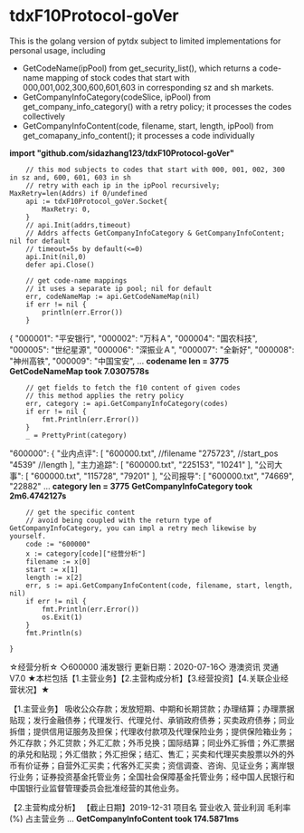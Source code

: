# tdxF10Protocol-goVer

This is the golang version of pytdx subject to limited implementations for personal usage, including 
* GetCodeName(ipPool) from get_security_list(), which returns a code-name mapping of stock codes that start with 000,001,002,300,600,601,603 in corresponding sz and sh markets.
* GetCompanyInfoCategory(codeSlice, ipPool) from get_company_info_category() with a retry policy; it processes the codes collectively
* GetCompanyInfoContent(code, filename, start, length, ipPool) from get_comapany_info_content(); it processes a code individually

**import "github.com/sidazhang123/tdxF10Protocol-goVer"**

```
	// this mod subjects to codes that start with 000, 001, 002, 300 in sz and, 600, 601, 603 in sh
	// retry with each ip in the ipPool recursively; MaxRetry=len(Addrs) if 0/undefined
	api := tdxF10Protocol_goVer.Socket{
		MaxRetry: 0,
	}
    // api.Init(addrs,timeout)
	// Addrs affects GetCompanyInfoCategory & GetCompanyInfoContent; nil for default
	// timeout=5s by default(<=0)
	api.Init(nil,0)
	defer api.Close()
```

```
	// get code-name mappings
	// it uses a separate ip pool; nil for default
	err, codeNameMap := api.GetCodeNameMap(nil)
	if err != nil {
		println(err.Error())
	}
```
{
  "000001": "平安银行",
  "000002": "万科Ａ",
  "000004": "国农科技",
  "000005": "世纪星源",
  "000006": "深振业Ａ",
  "000007": "全新好",
  "000008": "神州高铁",
  "000009": "中国宝安",
  ...
  **codename len = 3775**
  **GetCodeNameMap took 7.0307578s**
  
```
    // get fields to fetch the f10 content of given codes
    // this method applies the retry policy
    err, category := api.GetCompanyInfoCategory(codes)
    if err != nil {
        fmt.Println(err.Error())
    }
    _ = PrettyPrint(category)
```
 "600000": {
    "业内点评": [
      "600000.txt", //filename
      "275723", //start_pos
      "4539"  //length
    ],
    "主力追踪": [
      "600000.txt",
      "225153",
      "10241"
    ],
    "公司大事": [
      "600000.txt",
      "115728",
      "79201"
    ],
    "公司报导": [
      "600000.txt",
      "74669",
      "22882"
      ...
    **category len = 3775**
    **GetCompanyInfoCategory took 2m6.4742127s**
```
	// get the specific content
    // avoid being coupled with the return type of GetCompanyInfoCategory, you can impl a retry mech likewise by yourself.
	code := "600000"
    x := category[code]["经营分析"]
	filename := x[0]
	start := x[1]
	length := x[2]
	err, s := api.GetCompanyInfoContent(code, filename, start, length, nil)
	if err != nil {
		fmt.Println(err.Error())
		os.Exit(1)
	}
	fmt.Println(s)

}
```
☆经营分析☆ ◇600000 浦发银行 更新日期：2020-07-16◇ 港澳资讯 灵通V7.0
★本栏包括【1.主营业务】【2.主营构成分析】【3.经营投资】【4.关联企业经营状况】★

【1.主营业务】
吸收公众存款；发放短期、中期和长期贷款；办理结算；办理票据贴现；发行金融债券；代理发行、代理兑付、承销政府债券；买卖政府债券；同业拆借；提供信用证服务及担保；代理收付款项及代理保险业务；提供保险箱业务；外汇存款；外汇贷款；外汇汇款；外币兑换；国际结算；同业外汇拆借；外汇票据的承兑和贴现；外汇借款；外汇担保；结汇、售汇；买卖和代理买卖股票以外的外币有价证券；自营外汇买卖；代客外汇买卖；资信调查、咨询、见证业务；离岸银行业务；证券投资基金托管业务；全国社会保障基金托管业务；经中国人民银行和中国银行业监督管理委员会批准经营的其他业务。


【2.主营构成分析】
【截止日期】2019-12-31
项目名                        营业收入    营业利润   毛利率(%)  占主营业务
...
**GetCompanyInfoContent took 174.5871ms**